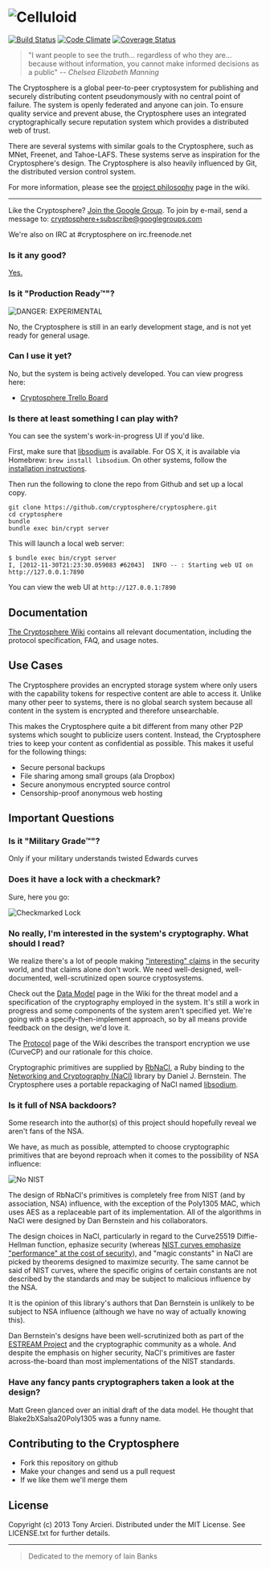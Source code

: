 ![Celluloid](https://github.com/cryptosphere/cryptosphere/raw/master/images/logo.png)
================
[![Build Status](https://secure.travis-ci.org/tarcieri/cryptosphere.png?branch=master)](http://travis-ci.org/tarcieri/cryptosphere)
[![Code Climate](https://codeclimate.com/github/cryptosphere/cryptosphere.png)](https://codeclimate.com/github/cryptosphere/cryptosphere)
[![Coverage Status](https://coveralls.io/repos/cryptosphere/cryptosphere/badge.png?branch=master)](https://coveralls.io/r/cryptosphere/cryptosphere)

> "I want people to see the truth... regardless of who they are... because
> without information, you cannot make informed decisions as a public"
> _-- Chelsea Elizabeth Manning_

The Cryptosphere is a global peer-to-peer cryptosystem for publishing and
securely distributing content pseudonymously with no central point of failure.
The system is openly federated and anyone can join. To ensure quality service
and prevent abuse, the Cryptosphere uses an integrated cryptographically
secure reputation system which provides a distributed web of trust.

There are several systems with similar goals to the Cryptosphere, such as
MNet, Freenet, and Tahoe-LAFS. These systems serve as inspiration for the
Cryptosphere's design. The Cryptosphere is also heavily influenced by Git, the
distributed version control system.

For more information, please see the [project philosophy][philosophy]
page in the wiki.

---

Like the Cryptosphere? [Join the Google Group][google group]. To join by e-mail,
send a message to: [cryptosphere+subscribe@googlegroups.com][subscribe]

We're also on IRC at #cryptosphere on irc.freenode.net

[philosophy]:   https://github.com/cryptosphere/cryptosphere/wiki/Philosophy
[google group]: https://groups.google.com/group/cryptosphere
[subscribe]:    mailto:cryptosphere+subscribe@googlegroups.com

### Is it any good?

[Yes.](http://news.ycombinator.com/item?id=3067434)

### Is it "Production Ready™"?

![DANGER: EXPERIMENTAL](https://raw.github.com/cryptosphere/cryptosphere/master/images/experimental.png)

No, the Cryptosphere is still in an early development stage, and is not yet
ready for general usage.

### Can I use it yet?

No, but the system is being actively developed. You can view progress here:

* [Cryptosphere Trello Board](https://trello.com/b/WMKsvLOW/cryptosphere)

### Is there at least something I can play with?

You can see the system's work-in-progress UI if you'd like.

First, make sure that [libsodium](https://github.com/libsodium/libsodium) is available.
For OS X, it is available via Homebrew: `brew install libsodium`. On other systems, follow
the [installation instructions](https://github.com/jedisct1/libsodium#installation).

Then run the following to clone the repo from Github and set up a local copy.

```
git clone https://github.com/cryptosphere/cryptosphere.git
cd cryptosphere
bundle
bundle exec bin/crypt server
```

This will launch a local web server:

```
$ bundle exec bin/crypt server
I, [2012-11-30T21:23:30.059083 #62043]  INFO -- : Starting web UI on http://127.0.0.1:7890
```

You can view the web UI at `http://127.0.0.1:7890`

Documentation
-------------
[The Cryptosphere Wiki](https://github.com/cryptosphere/cryptosphere/wiki)
contains all relevant documentation, including the protocol specification, FAQ,
and usage notes.

Use Cases
---------

The Cryptosphere provides an encrypted storage system where only users with
the capability tokens for respective content are able to access it. Unlike
many other peer to systems, there is no global search system because all
content in the system is encrypted and therefore unsearchable.

This makes the Cryptosphere quite a bit different from many other P2P systems
which sought to publicize users content. Instead, the Cryptosphere tries to
keep your content as confidential as possible. This makes it useful for the
following things:

* Secure personal backups
* File sharing among small groups (ala Dropbox)
* Secure anonymous encrypted source control
* Censorship-proof anonymous web hosting

Important Questions
-------------------

### Is it "Military Grade™"?

Only if your military understands twisted Edwards curves

### Does it have a lock with a checkmark?

Sure, here you go:

![Checkmarked Lock](http://i.imgur.com/dwA0Ffi.png)

### No really, I'm interested in the system's cryptography. What should I read?

We realize there's a lot of people making ["interesting" claims][lolclaims] in
the security world, and that claims alone don't work. We need well-designed,
well-documented, well-scrutinized open source cryptosystems.

Check out the [Data Model][data_model] page in the Wiki for the threat model and
a specification of the cryptography employed in the system. It's still a work
in progress and some components of the system aren't specified yet.
We're going with a specify-then-implement approach, so by all means
provide feedback on the design, we'd love it.

The [Protocol][protocol] page of the Wiki describes the transport encryption we
use (CurveCP) and our rationale for this choice.

Cryptographic primitives are supplied by [RbNaCl][rbnacl], a Ruby binding to
the [Networking and Cryptography (NaCl)][nacl] library by Daniel J. Bernstein.
The Cryptosphere uses a portable repackaging of NaCl named
[libsodium][libsodium].

[lolclaims]: http://unsene.com/blog/2013/06/15/is-most-encryption-broken/#awesm=8fa4f90ed0755accf0cf65b4915d1214
[data_model]: https://github.com/cryptosphere/cryptosphere/wiki/Data-Model
[protocol]: https://github.com/cryptosphere/cryptosphere/wiki/Protocol
[rbnacl]: https://github.com/cryptosphere/rbnacl
[nacl]: http://nacl.cr.yp.to/
[libsodium]: https://github.com/jedisct1/libsodium

### Is it full of NSA backdoors?

Some research into the author(s) of this project should hopefully reveal we
aren't fans of the NSA.

We have, as much as possible, attempted to choose cryptographic primitives that
are beyond reproach when it comes to the possibility of NSA influence:

![No NIST](http://i.imgur.com/HSxeAmp.png)

The design of RbNaCl's primitives is completely free from NIST (and by
association, NSA) influence, with the exception of the Poly1305 MAC, which uses
AES as a replaceable part of its implementation. All of the algorithms in NaCl
were designed by Dan Bernstein and his collaborators.

The design choices in NaCl, particularly in regard to the Curve25519
Diffie-Hellman function, ephasize security (whereas [NIST curves emphasize
"performance" at the cost of security][nist-security-dangers]), and "magic
constants" in NaCl are picked by theorems designed to maximize security.
The same cannot be said of NIST curves, where the specific origins of certain
constants are not described by the standards and may be subject to malicious
influence by the NSA.

It is the opinion of this library's authors that Dan Bernstein is unlikely to be
subject to NSA influence (although we have no way of actually knowing this).

Dan Bernstein's designs have been well-scrutinized both as part of the [ESTREAM
Project](https://en.wikipedia.org/wiki/ESTREAM) and the cryptographic community
as a whole. And despite the emphasis on higher security, NaCl's primitives are
faster across-the-board than most implementations of the NIST standards.

[nist-security-dangers]: http://www.hyperelliptic.org/tanja/vortraege/20130531.pdf

### Have any fancy pants cryptographers taken a look at the design?

Matt Green glanced over an initial draft of the data model. He thought that
Blake2bXSalsa20Poly1305 was a funny name.

Contributing to the Cryptosphere
--------------------------------

* Fork this repository on github
* Make your changes and send us a pull request
* If we like them we'll merge them

License
-------

Copyright (c) 2013 Tony Arcieri. Distributed under the MIT License. See
LICENSE.txt for further details.

---

> Dedicated to the memory of Iain Banks
